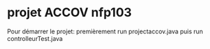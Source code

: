 # projet ACCOV nfp103

Pour démarrer le projet: premièrement run projectaccov.java puis run controlleurTest.java
